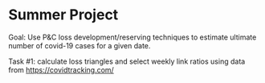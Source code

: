 # Summer Project

Goal: Use P&C loss development/reserving techniques to estimate ultimate number of covid-19 cases for a given date.

Task #1: calculate loss triangles and select weekly link ratios using data from https://covidtracking.com/

